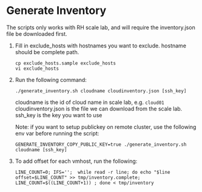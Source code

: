 # Generate Inventory
The scripts only works with RH scale lab, and will require the inventory.json file be downloaded first.

1. Fill in exclude_hosts with hostnames you want to exclude. 
   hostname should be complete path.
   ```
   cp exclude_hosts.sample exclude_hosts
   vi exclude_hosts
   ```

2. Run the following command:
   ```
   ./generate_inventory.sh cloudname cloudinventory.json [ssh_key]
   ```
   cloudname is the id of cloud name in scale lab, e.g. `cloud01`
   cloudinventory.json is the file we can download from the scale lab.
   ssh_key is the key you want to use

   Note: if you want to setup publickey on remote cluster, use the following env var before running the script:
   ```
   GENERATE_INVENTORY_COPY_PUBLIC_KEY=true ./generate_inventory.sh cloudname [ssh_key]
   ```

3. To add offset for each vmhost, run the following:

   ```
   LINE_COUNT=0; IFS='';  while read -r line; do echo "$line offset=$LINE_COUNT" >> tmp/inventory.complete; LINE_COUNT=$((LINE_COUNT+1)) ; done < tmp/inventory
   ```